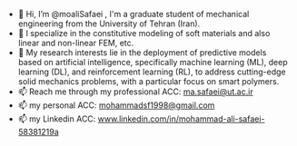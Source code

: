 - 👋 Hi, I’m @moaliSafaei , I'm a graduate student of mechanical engineering from the University of Tehran (Iran). 
- 👀 I specialize in the constitutive modeling of soft materials and also linear and non-linear FEM, etc.
- 🌱 My research interests lie in the deployment of predictive models based on artificial intelligence, specifically machine learning (ML), 
    deep learning (DL), and reinforcement learning (RL), to address cutting-edge solid mechanics problems, with a particular focus on smart polymers.
- 📫 Reach me through my professional ACC: ma.safaei@ut.ac.ir
- 📫  my personal ACC:                     mohammadsf1998@gmail.com
- 📫  my Linkedin ACC:                     www.linkedin.com/in/mohammad-ali-safaei-58381219a
<!---
moaliSafaei/moaliSafaei is a ✨ special ✨ repository because its `README.md` (this file) appears on your GitHub profile.
You can click the Preview link to take a look at your changes.
--->
